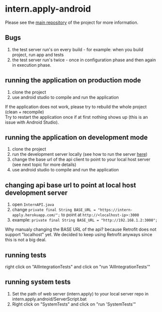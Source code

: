 # intern.apply-android

Please see the [main repository](https://github.com/DimaMukhin/intern.apply) of the project for more information.

## Bugs

1. the test server run's on every build - for example: when you build project, run app and tests
2. the test server run's twice - once in configuration phase and then again in execution phase.

## running the application on production mode

1. clone the project
2. use android studio to compile and run the application

If the application does not work, please try to rebuild the whole project (clean + recompile)  
Try to restart the application once if at first nothing shows up (this is an issue with Android Studio). 

## running the application on development mode

1. clone the project
2. run the development server locally (see how to run the server [here](https://github.com/DimaMukhin/intern.apply))
3. change the base url of the api client to point to your local host server (see next topic for more details)
4. use android studio to compile and run the application

## changing api base url to point at local host development server

1. open `InternAPI.java`
2. change `private final String BASE_URL = "https://intern-apply.herokuapp.com/";` to point at `http://<localhost-ip>:3000`
3. example: `private final String BASE_URL = "http://192.168.1.2:3000";`  

Why manualy changing the BASE URL of the api? because Retrofit does not support "localhost" yet. We decided to keep using Retrofit anyways since this is not a big deal.

## running tests

right click on "AllIntegrationTests" and click on "run 'AllIntegrationTests'"

## running system tests

1. Set the path of web server (intern.apply) to your local server repo in intern.apply.android/ServerScript.bat
2. Right click on "SystemTests" and click on "run 'SystemTests'"
